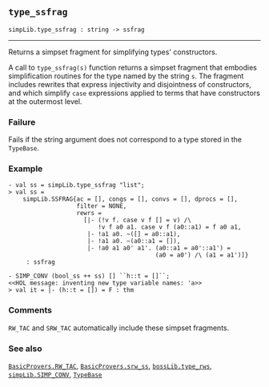 ## `type_ssfrag`

``` hol4
simpLib.type_ssfrag : string -> ssfrag
```

------------------------------------------------------------------------

Returns a simpset fragment for simplifying types' constructors.

A call to `type_ssfrag(s)` function returns a simpset fragment that
embodies simplification routines for the type named by the string `s`.
The fragment includes rewrites that express injectivity and disjointness
of constructors, and which simplify `case` expressions applied to terms
that have constructors at the outermost level.

### Failure

Fails if the string argument does not correspond to a type stored in the
`TypeBase`.

### Example

``` hol4
- val ss = simpLib.type_ssfrag "list";
> val ss =
    simpLib.SSFRAG{ac = [], congs = [], convs = [], dprocs = [],
                   filter = NONE,
                   rewrs =
                     [|- (!v f. case v f [] = v) /\
                         !v f a0 a1. case v f (a0::a1) = f a0 a1,
                      |- !a1 a0. ~([] = a0::a1),
                      |- !a1 a0. ~(a0::a1 = []),
                      |- !a0 a1 a0' a1'. (a0::a1 = a0'::a1') =
                                         (a0 = a0') /\ (a1 = a1')]}
     : ssfrag

- SIMP_CONV (bool_ss ++ ss) [] ``h::t = []``;
<<HOL message: inventing new type variable names: 'a>>
> val it = |- (h::t = []) = F : thm
```

### Comments

`RW_TAC` and `SRW_TAC` automatically include these simpset fragments.

### See also

[`BasicProvers.RW_TAC`](#BasicProvers.RW_TAC),
[`BasicProvers.srw_ss`](#BasicProvers.srw_ss),
[`bossLib.type_rws`](#bossLib.type_rws),
[`simpLib.SIMP_CONV`](#simpLib.SIMP_CONV), [`TypeBase`](#TypeBase)

